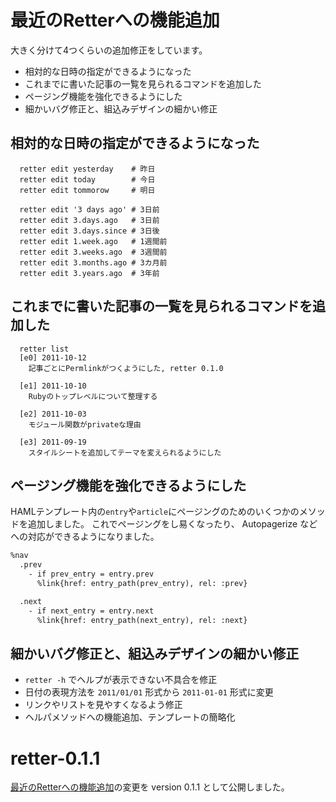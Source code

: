 # 最近のRetterへの機能追加

大きく分けて4つくらいの追加修正をしています。

* 相対的な日時の指定ができるようになった
* これまでに書いた記事の一覧を見られるコマンドを追加した
* ページング機能を強化できるようにした
* 細かいバグ修正と、組込みデザインの細かい修正


## 相対的な日時の指定ができるようになった

~~~~
  retter edit yesterday    # 昨日
  retter edit today        # 今日
  retter edit tommorow     # 明日

  retter edit '3 days ago' # 3日前
  retter edit 3.days.ago   # 3日前
  retter edit 3.days.since # 3日後
  retter edit 1.week.ago   # 1週間前
  retter edit 3.weeks.ago  # 3週間前
  retter edit 3.months.ago # 3カ月前
  retter edit 3.years.ago  # 3年前
~~~~

## これまでに書いた記事の一覧を見られるコマンドを追加した

~~~~
  retter list
  [e0] 2011-10-12
    記事ごとにPermlinkがつくようにした, retter 0.1.0

  [e1] 2011-10-10
    Rubyのトップレベルについて整理する

  [e2] 2011-10-03
    モジュール関数がprivateな理由

  [e3] 2011-09-19
    スタイルシートを追加してテーマを変えられるようにした
~~~~

## ページング機能を強化できるようにした

HAMLテンプレート内の`entry`や`article`にページングのためのいくつかのメソッドを追加しました。
これでページングをし易くなったり、 Autopagerize などへの対応ができるようになりました。

~~~~html
%nav
  .prev
    - if prev_entry = entry.prev
      %link{href: entry_path(prev_entry), rel: :prev}

  .next
    - if next_entry = entry.next
      %link{href: entry_path(next_entry), rel: :next}
~~~~

## 細かいバグ修正と、組込みデザインの細かい修正

* `retter -h` でヘルプが表示できない不具合を修正
* 日付の表現方法を `2011/01/01` 形式から `2011-01-01` 形式に変更
* リンクやリストを見やすくなるよう修正
* ヘルパメソッドへの機能追加、テンプレートの簡略化

# retter-0.1.1

[最近のRetterへの機能追加](http://hibariya.github.com/entries/20111022/a0.html)の変更を version 0.1.1 として公開しました。

